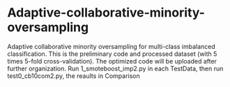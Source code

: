 # Adaptive-collaborative-minority-oversampling
Adaptive collaborative minority oversampling for multi-class imbalanced classification. This is the preliminary code and processed dataset (with 5 times 5-fold cross-validation). The optimized code will be uploaded after further organization. Run 1_smoteboost_imp2.py in each TestData, then run test0_cb10com2.py, the reaults in Comparison
